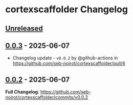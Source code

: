 <!-- Keep a Changelog guide -> https://keepachangelog.com -->

# cortexscaffolder Changelog

## [Unreleased]

## [0.0.3] - 2025-06-07

- Changelog update - `v0.0.2` by @github-actions in https://github.com/seb-noirot/cortexscaffolder/pull/6

## [0.0.2] - 2025-06-07

**Full Changelog**: https://github.com/seb-noirot/cortexscaffolder/commits/v0.0.2

[Unreleased]: https://github.com/seb-noirot/cortexscaffolder/compare/v0.0.3...HEAD
[0.0.3]: https://github.com/seb-noirot/cortexscaffolder/compare/v0.0.2...v0.0.3
[0.0.2]: https://github.com/seb-noirot/cortexscaffolder/commits/v0.0.2
